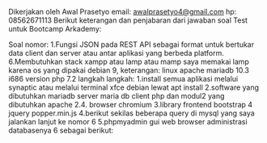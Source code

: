 Dikerjakan oleh Awal Prasetyo email: awalprasetyo4@gmail.com hp: 08562671113
Berikut keterangan dan penjabaran dari jawaban soal Test untuk Bootcamp Arkademy:

Soal nomor:
1.Fungsi JSON pada REST API sebagai format untuk bertukar data client dan server atau antar aplikasi yang berbeda platform. 
6.Membutuhkan stack xampp atau lamp atau mamp saya memakai lamp karena os yang dipakai debian 9,
  keterangan:
  linux apache mariadb 10.3 i686 version php 7.2
  langkah langkah:
  1.install semua aplikasi melalui synaptic atau melalui terminal xfce debian lewat apt install
  2.software yang dibutuhkan mariadb server maria db client php dan modul2 yang dibutuhkan apache 2.4. browser chromium
  3.library frontend bootstrap 4 jquery popper.min.js
  4.berikut sekilas beberapa query di mysql yang saya jalankan lanjut ke nomor 6
  5.phpmyadmin gui web browser administrasi databasenya
  6 sebagai berikut:
